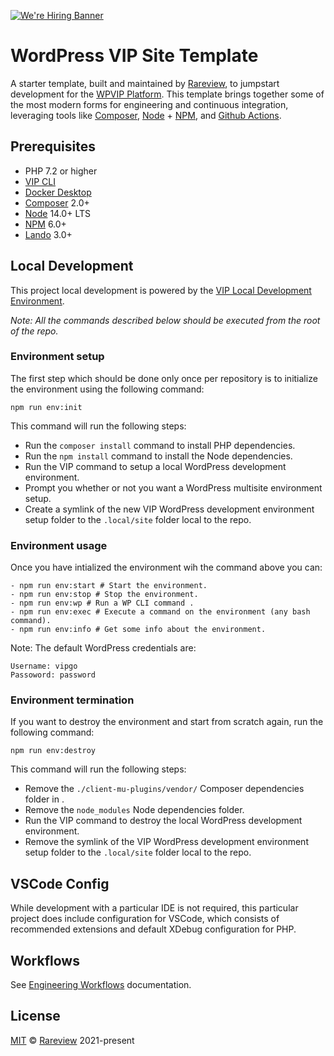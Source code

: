 [![We're Hiring Banner](https://rareview.com/wp-content/uploads/2021/07/repo-banner.jpg)](https://rareview.com/careers/)

# WordPress VIP Site Template

[1]: https://rareview.com
[2]: https://wpvip.com
[3]: https://getcomposer.org
[4]: https://nodejs.org
[5]: https://npmjs.com
[6]: https://github.com/features/actions
[8]: https://lando.dev
[9]: https://www.docker.com/products/docker-desktop
[10]: https://docs.wpvip.com/technical-references/vip-cli/
[11]: https://docs.wpvip.com/how-tos/local-development/use-the-vip-local-development-environment/

A starter template, built and maintained by [Rareview][1], to jumpstart development for the [WPVIP Platform][2]. 
This template brings together some of the most modern forms for engineering and continuous integration, leveraging tools like [Composer][3], [Node][4] + [NPM][5], and [Github Actions][6].

## Prerequisites

- PHP 7.2 or higher
- [VIP CLI][10]
- [Docker Desktop][9]
- [Composer][3] 2.0+
- [Node][4] 14.0+ LTS
- [NPM][5] 6.0+
- [Lando][8] 3.0+

## Local Development

This project local development is powered by the [VIP Local Development Environment][11].

_Note: All the commands described below should be executed from the root of the repo._

### Environment setup

The first step which should be done only once per repository is to initialize the environment using the following command:

```shell
npm run env:init
```

This command will run the following steps:

- Run the `composer install` command to install PHP dependencies.
- Run the `npm install` command to install the Node dependencies.
- Run the VIP command to setup a local WordPress development environment.
- Prompt you whether or not you want a WordPress multisite environment setup.
- Create a symlink of the new VIP WordPress development environment setup folder to the `.local/site` folder local to the repo.

### Environment usage

Once you have intialized the environment wih the command above you can:

```shell
- npm run env:start # Start the environment.
- npm run env:stop # Stop the environment.
- npm run env:wp # Run a WP CLI command .
- npm run env:exec # Execute a command on the environment (any bash command).
- npm run env:info # Get some info about the environment.
```

Note: The default WordPress credentials are:

```shell
Username: vipgo
Passoword: password
```

### Environment termination

If you want to destroy the environment and start from scratch again, run the following command:

```shell
npm run env:destroy
```

This command will run the following steps:

- Remove the `./client-mu-plugins/vendor/` Composer dependencies folder in .
- Remove the `node_modules` Node dependencies folder.
- Run the VIP command to destroy the local WordPress development environment.
- Remove the symlink of the VIP WordPress development environment setup folder to the `.local/site` folder local to the repo.

## VSCode Config

While development with a particular IDE is not required, this particular project does include configuration for VSCode, which consists of recommended extensions and default XDebug configuration for PHP.

## Workflows

See [Engineering Workflows](.vip/docs/workflows.md) documentation.

## License

[MIT](https://en.wikipedia.org/wiki/MIT_License) &copy; [Rareview][1] 2021-present
